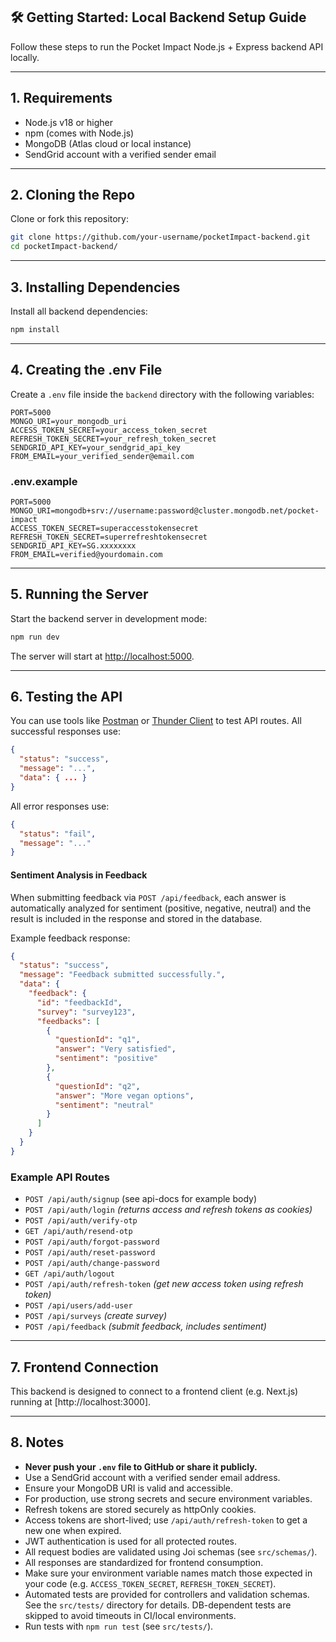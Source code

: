 

## 🛠️ Getting Started: Local Backend Setup Guide

Follow these steps to run the Pocket Impact Node.js + Express backend API locally.

---
## 1. Requirements

- Node.js v18 or higher
- npm (comes with Node.js)
- MongoDB (Atlas cloud or local instance)
- SendGrid account with a verified sender email

---

## 2. Cloning the Repo

Clone or fork this repository:

```bash
git clone https://github.com/your-username/pocketImpact-backend.git
cd pocketImpact-backend/
```

---
## 3. Installing Dependencies

Install all backend dependencies:

```bash
npm install
```

---

## 4. Creating the .env File



Create a `.env` file inside the `backend` directory with the following variables:

```
PORT=5000
MONGO_URI=your_mongodb_uri
ACCESS_TOKEN_SECRET=your_access_token_secret
REFRESH_TOKEN_SECRET=your_refresh_token_secret
SENDGRID_API_KEY=your_sendgrid_api_key
FROM_EMAIL=your_verified_sender@email.com
```

### .env.example

```
PORT=5000
MONGO_URI=mongodb+srv://username:password@cluster.mongodb.net/pocket-impact
ACCESS_TOKEN_SECRET=superaccesstokensecret
REFRESH_TOKEN_SECRET=superrefreshtokensecret
SENDGRID_API_KEY=SG.xxxxxxxx
FROM_EMAIL=verified@yourdomain.com
```

---

## 5. Running the Server

Start the backend server in development mode:

```bash
npm run dev
```


The server will start at [http://localhost:5000](http://localhost:5000).

---

## 6. Testing the API





You can use tools like [Postman](https://www.postman.com/) or [Thunder Client](https://www.thunderclient.com/) to test API routes. All successful responses use:

```json
{
  "status": "success",
  "message": "...",
  "data": { ... }
}
```
All error responses use:
```json
{
  "status": "fail",
  "message": "..."
}
```

#### Sentiment Analysis in Feedback

When submitting feedback via `POST /api/feedback`, each answer is automatically analyzed for sentiment (positive, negative, neutral) and the result is included in the response and stored in the database.

Example feedback response:
```json
{
  "status": "success",
  "message": "Feedback submitted successfully.",
  "data": {
    "feedback": {
      "id": "feedbackId",
      "survey": "survey123",
      "feedbacks": [
        {
          "questionId": "q1",
          "answer": "Very satisfied",
          "sentiment": "positive"
        },
        {
          "questionId": "q2",
          "answer": "More vegan options",
          "sentiment": "neutral"
        }
      ]
    }
  }
}
```

### Example API Routes

- `POST /api/auth/signup` (see api-docs for example body)
- `POST /api/auth/login` *(returns access and refresh tokens as cookies)*
- `POST /api/auth/verify-otp`
- `GET /api/auth/resend-otp`
- `POST /api/auth/forgot-password`
- `POST /api/auth/reset-password`
- `POST /api/auth/change-password`
- `GET /api/auth/logout`
- `POST /api/auth/refresh-token` *(get new access token using refresh token)*
- `POST /api/users/add-user`
- `POST /api/surveys` *(create survey)*
- `POST /api/feedback` *(submit feedback, includes sentiment)*

---

## 7. Frontend Connection



This backend is designed to connect to a frontend client (e.g. Next.js) running at [http://localhost:3000].

---

## 8. Notes



- **Never push your `.env` file to GitHub or share it publicly.**
- Use a SendGrid account with a verified sender email address.
- Ensure your MongoDB URI is valid and accessible.
- For production, use strong secrets and secure environment variables.
- Refresh tokens are stored securely as httpOnly cookies.
- Access tokens are short-lived; use `/api/auth/refresh-token` to get a new one when expired.
- JWT authentication is used for all protected routes.
- All request bodies are validated using Joi schemas (see `src/schemas/`).
- All responses are standardized for frontend consumption.
- Make sure your environment variable names match those expected in your code (e.g. `ACCESS_TOKEN_SECRET`, `REFRESH_TOKEN_SECRET`).
 - Automated tests are provided for controllers and validation schemas. See the `src/tests/` directory for details. DB-dependent tests are skipped to avoid timeouts in CI/local environments.
- Run tests with `npm run test` (see `src/tests/`).